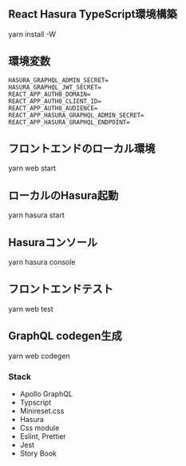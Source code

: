 ## React Hasura TypeScript環境構築

yarn install -W

## 環境変数

```
HASURA_GRAPHQL_ADMIN_SECRET=
HASURA_GRAPHQL_JWT_SECRET=
REACT_APP_AUTH0_DOMAIN=
REACT_APP_AUTH0_CLIENT_ID=
REACT_APP_AUTH0_AUDIENCE=
REACT_APP_HASURA_GRAPHQL_ADMIN_SECRET=
REACT_APP_HASURA_GRAPHQL_ENDPOINT=
```

## フロントエンドのローカル環境
yarn web start

## ローカルのHasura起動
yarn hasura start

## Hasuraコンソール
yarn hasura console 


## フロントエンドテスト
yarn web test
## GraphQL codegen生成
yarn web codegen

### Stack
- Apollo GraphQL
- Typscript
- Minireset.css
- Hasura
- Css module
- Eslint, Prettier
- Jest
- Story Book
